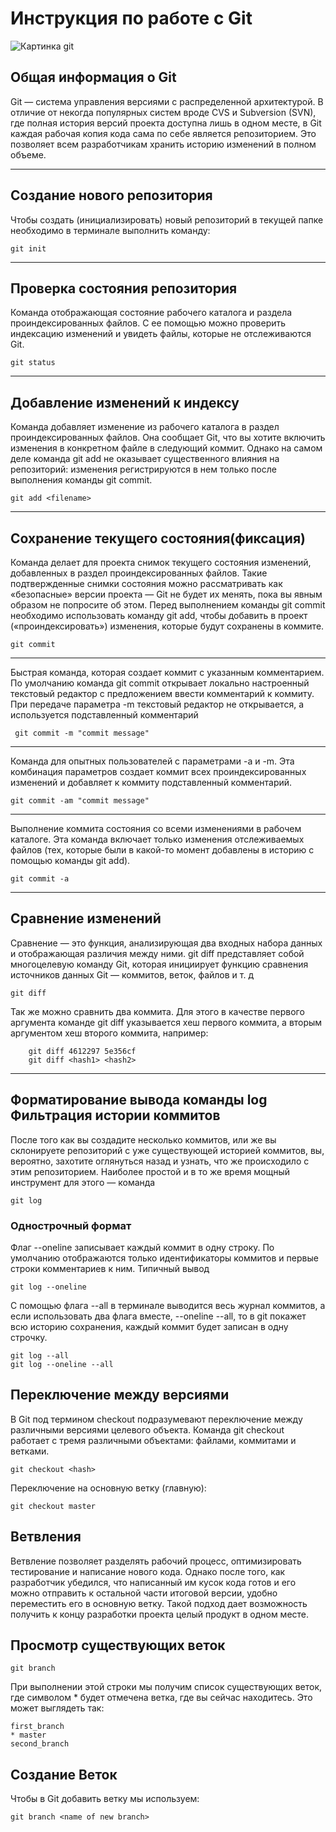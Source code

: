# **Инструкция по работе с Git**

![Картинка git](git.jpg)

## Общая информация о Git

Git — система управления версиями с распределенной архитектурой. В отличие от некогда популярных систем вроде CVS и Subversion (SVN), где полная история версий проекта доступна лишь в одном месте, в Git каждая рабочая копия кода сама по себе является репозиторием. Это позволяет всем разработчикам хранить историю изменений в полном объеме.

___
## Создание нового репозитория

Чтобы создать (инициализировать) новый репозиторий в текущей папке необходимо в терминале выполнить команду:

    git init

___
## Проверка состояния репозитория

Команда отображающая состояние рабочего каталога и раздела проиндексированных файлов. С ее помощью можно проверить индексацию изменений и увидеть файлы, которые не отслеживаются Git. 

    git status

____
## Добавление изменений к индексу

Команда добавляет изменение из рабочего каталога в раздел проиндексированных файлов. Она сообщает Git, что вы хотите включить изменения в конкретном файле в следующий коммит. Однако на самом деле команда git add не оказывает существенного влияния на репозиторий: изменения регистрируются в нем только после выполнения команды git commit.
    
    git add <filename>

____
## Сохранение текущего состояния(фиксация)

Команда делает для проекта снимок текущего состояния изменений, добавленных в раздел проиндексированных файлов. Такие подтвержденные снимки состояния можно рассматривать как «безопасные» версии проекта — Git не будет их менять, пока вы явным образом не попросите об этом. Перед выполнением команды git commit необходимо использовать команду git add, чтобы добавить в проект («проиндексировать») изменения, которые будут сохранены в коммите. 

    git commit

___
Быстрая команда, которая создает коммит с указанным комментарием. По умолчанию команда git commit открывает локально настроенный текстовый редактор с предложением ввести комментарий к коммиту. При передаче параметра -m текстовый редактор не открывается, а используется подставленный комментарий

     git commit -m "commit message"

___
Команда для опытных пользователей с параметрами -a и -m. Эта комбинация параметров создает коммит всех проиндексированных изменений и добавляет к коммиту подставленный комментарий.
    
    git commit -am "commit message"

___
Выполнение коммита состояния со всеми изменениями в рабочем каталоге. Эта команда включает только изменения отслеживаемых файлов (тех, которые были в какой-то момент добавлены в историю с помощью команды git add).

    git commit -a

___

## Сравнение изменений


Сравнение — это функция, анализирующая два входных набора данных и отображающая различия между ними. git diff представляет собой многоцелевую команду Git, которая инициирует функцию сравнения источников данных Git — коммитов, веток, файлов и т. д

    git diff


Так же можно сравнить два коммита. Для этого в качестве первого аргумента команде git diff указывается хеш первого коммита, а вторым аргументом хеш второго коммита, например:

        git diff 4612297 5e356cf
        git diff <hash1> <hash2>

___
## Форматирование вывода команды log Фильтрация истории коммитов

После того как вы создадите несколько коммитов, или же вы склонируете репозиторий с уже существующей историей коммитов, вы, вероятно, захотите оглянуться назад и узнать, что же происходило с этим репозиторием. Наиболее простой и в то же время мощный инструмент для этого — команда 

    git log

### Однострочный формат

Флаг --oneline записывает каждый коммит в одну строку. По умолчанию отображаются только идентификаторы коммитов и первые строки комментариев к ним. Типичный вывод

    git log --oneline

C помощью флага --all в терминале выводится весь журнал коммитов, а если использовать два флага вместе, --oneline --all, то в git покажет всю историю сохранения, каждый коммит будет записан в одну строчку.

    git log --all
    git log --oneline --all

## Переключение между версиями

В Git под термином checkout подразумевают переключение между различными версиями целевого объекта. Команда git checkout работает с тремя различными объектами: файлами, коммитами и ветками.

    git checkout <hash>

Переключение на основную ветку (главную):
    
    git checkout master

## Ветвления

Ветвление позволяет разделять рабочий процесс, оптимизировать тестирование и написание нового кода. Однако после того, как разработчик убедился, что написанный им кусок кода готов и его можно отправить к остальной части итоговой версии, удобно переместить его в основную ветку. Такой подход дает возможность получить к концу разработки проекта целый продукт в одном месте.

## Просмотр существующих веток

    git branch

При выполнении этой строки мы получим список существующих веток, где символом * будет отмечена ветка, где вы сейчас находитесь. Это может выглядеть так:

    first_branch
    * master
    second_branch

## Создание Веток

Чтобы в Git добавить ветку мы используем:

    git branch <name of new branch>